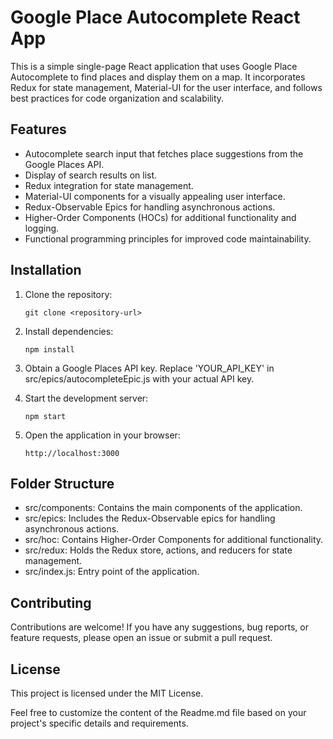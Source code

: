 # Google Place Autocomplete React App

This is a simple single-page React application that uses Google Place Autocomplete to find places and display them on a map. It incorporates Redux for state management, Material-UI for the user interface, and follows best practices for code organization and scalability.

## Features

- Autocomplete search input that fetches place suggestions from the Google Places API.
- Display of search results on list.
- Redux integration for state management.
- Material-UI components for a visually appealing user interface.
- Redux-Observable Epics for handling asynchronous actions.
- Higher-Order Components (HOCs) for additional functionality and logging.
- Functional programming principles for improved code maintainability.

## Installation

1. Clone the repository:

   ```shell
   git clone <repository-url>

2. Install dependencies:

   ```shell
   npm install

3. Obtain a Google Places API key. Replace 'YOUR_API_KEY' in src/epics/autocompleteEpic.js with your actual API key.

4. Start the development server:

    ```shell
   npm start

5. Open the application in your browser:

    ```shell
    http://localhost:3000

## Folder Structure

- src/components: Contains the main components of the application.
- src/epics: Includes the Redux-Observable epics for handling asynchronous actions.
- src/hoc: Contains Higher-Order Components for additional functionality.
- src/redux: Holds the Redux store, actions, and reducers for state management.
- src/index.js: Entry point of the application.

## Contributing
Contributions are welcome! If you have any suggestions, bug reports, or feature requests, please open an issue or submit a pull request.

## License
This project is licensed under the MIT License.

Feel free to customize the content of the Readme.md file based on your project's specific details and requirements.




